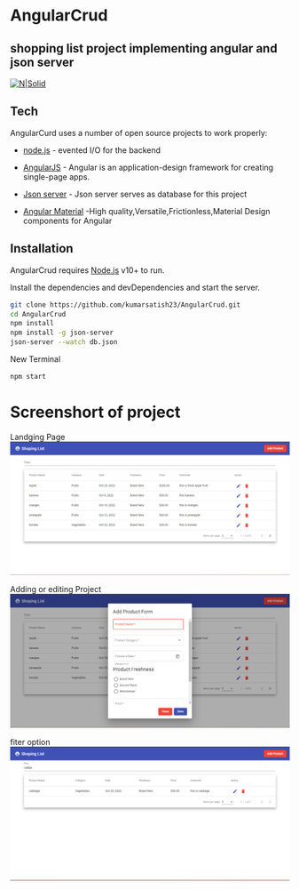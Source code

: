 # AngularCrud
## shopping list project implementing angular and json server

[![N|Solid](https://img.shields.io/badge/Angular-DD0031?style=for-the-badge&logo=angular&logoColor=white)](https://angular.io/)

## Tech

AngularCurd uses a number of open source projects to work properly:

- [node.js](https://nodejs.org/en/) - evented I/O for the backend

- [AngularJS](https://angular.io/) - Angular is an application-design framework for creating single-page apps.
- [Json server](https://www.npmjs.com/package/json-server) - Json  server serves as database for this project
- [Angular Material](https://material.angular.io/) -High quality,Versatile,Frictionless,Material Design components for Angular

## Installation

AngularCrud requires [Node.js](https://nodejs.org/) v10+ to run.

Install the dependencies and devDependencies and start the server.

```sh
git clone https://github.com/kumarsatish23/AngularCrud.git
cd AngularCrud
npm install
npm install -g json-server
json-server --watch db.json
```

New Terminal

```sh
npm start
```
# Screenshort of project
Landging Page
![alt text](https://github.com/kumarsatish23/AngularCrud/blob/main/src/assets/Screenshot%202022-10-09%20105033.png)

Adding or editing Project
![alt text](https://github.com/kumarsatish23/AngularCrud/blob/main/src/assets/Screenshot%202022-10-09%20105122.png)

fiter option
![alt text](https://github.com/kumarsatish23/AngularCrud/blob/main/src/assets/Screenshot%202022-10-09%20105216.png)
